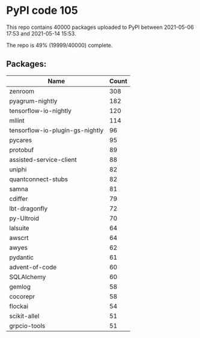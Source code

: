 # PyPI code 105

This repo contains 40000 packages uploaded to PyPI between 
2021-05-06 17:53 and 2021-05-14 15:53.

The repo is 49% (19999/40000) complete.

## Packages:

| Name  | Count |
| ----- | ----- |
| zenroom | 308 |
| pyagrum-nightly | 182 |
| tensorflow-io-nightly | 120 |
| mllint | 114 |
| tensorflow-io-plugin-gs-nightly | 96 |
| pycares | 95 |
| protobuf | 89 |
| assisted-service-client | 88 |
| uniphi | 82 |
| quantconnect-stubs | 82 |
| samna | 81 |
| cdiffer | 79 |
| lbt-dragonfly | 72 |
| py-Ultroid | 70 |
| lalsuite | 64 |
| awscrt | 64 |
| awyes | 62 |
| pydantic | 61 |
| advent-of-code | 60 |
| SQLAlchemy | 60 |
| gemlog | 58 |
| cocorepr | 58 |
| flockai | 54 |
| scikit-allel | 51 |
| grpcio-tools | 51 |


